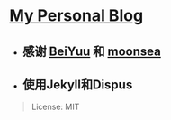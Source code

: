 # [My Personal Blog](http://www.fangr.tk/)

* ## 感谢 [BeiYuu](https://github.com/beiyuu) 和 [moonsea](https://github.com/moonsea)

* ## 使用Jekyll和Dispus

> License: MIT

